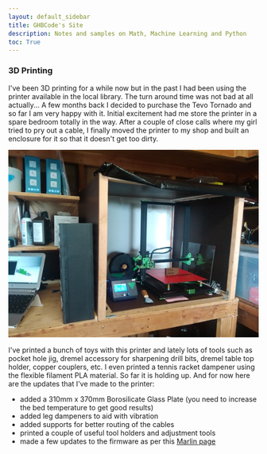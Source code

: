 ```yaml
---
layout: default_sidebar
title: GHBCode's Site
description: Notes and samples on Math, Machine Learning and Python
toc: True
---
```


### 3D Printing

I've been 3D printing for a while now but in the past I had been using the printer available in the local library. The turn around time was not bad at all actually... A few months back I decided to purchase the Tevo Tornado and so far I am very happy with it. Initial excitement had me store the printer in a spare bedroom totally in the way. After a couple of close calls where my girl tried to pry out a cable, I finally moved the printer to my shop and built an enclosure for it so that it doesn't get too dirty. 

![Tevo Tornado](assets/tevo_tornado.jpg)

I've printed a bunch of toys with this printer and lately lots of tools such as pocket hole jig, dremel accessory for sharpening drill bits, dremel table top holder, copper couplers, etc. I even printed a tennis racket dampener using the flexible filament PLA material. So far it is holding up. And for now here are the updates that I've made to the printer:

* added a 310mm x 370mm Borosilicate Glass Plate (you need to increase the bed temperature to get good results)
* added leg dampeners to aid with vibration
* added supports for better routing of the cables
* printed a couple of useful tool holders and adjustment tools
* made a few updates to the firmware as per this [Marlin page](https://github.com/arunoda/marlin)

